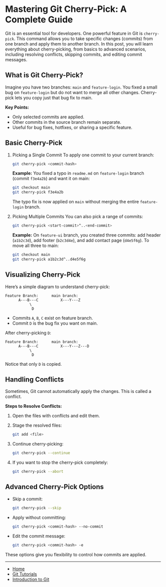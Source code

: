 # Mastering Git Cherry-Pick: A Complete Guide

Git is an essential tool for developers. One powerful feature in Git is `cherry-pick`. This command allows you to take specific changes (commits) from one branch and apply them to another branch. In this post, you will learn everything about cherry-picking, from basics to advanced scenarios, including resolving conflicts, skipping commits, and editing commit messages.

## What is Git Cherry-Pick?

Imagine you have two branches: `main` and `feature-login`. You fixed a small bug on `feature-login` but do not want to merge all other changes. Cherry-pick lets you copy just that bug fix to main.

**Key Points:**
- Only selected commits are applied.
- Other commits in the source branch remain separate.
- Useful for bug fixes, hotfixes, or sharing a specific feature.

## Basic Cherry-Pick

1. Picking a Single Commit
    To apply one commit to your current branch:

    ```bash
    git cherry-pick <commit-hash>
    ```

    **Example:** You fixed a typo in `readme.md` on `feature-login` branch (commit `f3e4a2b`) and want it on main:
    ```bash
    git checkout main
    git cherry-pick f3e4a2b
    ```

    The typo fix is now applied on `main` without merging the entire `feature-login` branch.

2. Picking Multiple Commits
    You can also pick a range of commits:
    ```bash
    git cherry-pick <start-commit>^..<end-commit>
    ```

    **Example:** On `feature-ui` branch, you created three commits: add header (`a1b2c3d`), add footer (`b2c3d4e`), and add contact page (`d4e5f6g`). To move all three to main:
    ```bash
    git checkout main
    git cherry-pick a1b2c3d^..d4e5f6g
    ```

## Visualizing Cherry-Pick

Here’s a simple diagram to understand cherry-pick:

```
Feature Branch:      main branch:  
      A---B---C          X---Y---Z
           \
            D
```

- Commits `A`, `B`, `C` exist on feature branch.
- Commit `D` is the bug fix you want on main.

After cherry-picking `D`:

```
Feature Branch:      main branch:  
      A---B---C          X---Y---Z---D
           \
            D
```

Notice that only `D` is copied.

## Handling Conflicts

Sometimes, Git cannot automatically apply the changes. This is called a conflict.

**Steps to Resolve Conflicts:**
1. Open the files with conflicts and edit them.
2. Stage the resolved files:

    ```bash
    git add <file>
    ```
3. Continue cherry-picking:

    ```bash
    git cherry-pick --continue
    ```    
4. If you want to stop the cherry-pick completely:

    ```bash
    git cherry-pick --abort
    ```

## Advanced Cherry-Pick Options

- Skip a commit:

    ```bash
    git cherry-pick --skip
    ```

- Apply without committing:

    ```bash
    git cherry-pick <commit-hash> --no-commit
    ```

- Edit the commit message:

    ```bash
    git cherry-pick <commit-hash> -e
    ```

These options give you flexibility to control how commits are applied.

---

- [Home](./../../README.md)
- [Git Tutorials](./../tutorials.md)
- [Introduction to Git](./1_introduction_to_git.md)